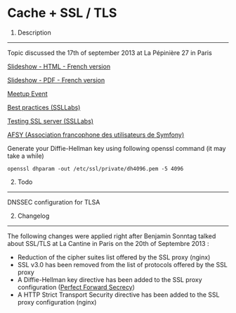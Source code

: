 Cache + SSL / TLS
========================

1) Description
--------------------------------

Topic discussed the 17th of september 2013 at La Pépinière 27 in Paris

[Slideshow - HTML - French version](http://cache-ssl-tls.weaving-the-web.org/show#Cover)

[Slideshow - PDF - French version](https://github.com/thierrymarianne/cache-ssl-tls/blob/master/CACHE_SSL_TLS.pdf)

[Meetup Event](http://www.meetup.com/afsy-sfpot/events/139415812/)

[Best practices (SSLLabs)](https://www.ssllabs.com/projects/best-practices/)

[Testing SSL server (SSLLabs)](https://www.ssllabs.com/ssltest/index.html)

[AFSY (Association francophone des utilisateurs de Symfony)](http://afsy.fr/)

Generate your Diffie-Hellman key using following openssl command (it may take a while)

    openssl dhparam -out /etc/ssl/private/dh4096.pem -5 4096

2) Todo
--------------------------------

DNSSEC configuration for TLSA

2) Changelog
--------------------------------

The following changes were applied right after Benjamin Sonntag talked about SSL/TLS at La Cantine in Paris on the 20th of Septembre 2013 :

* Reduction of the cipher suites list offered by the SSL proxy (nginx)
* SSL v3.0 has been removed from the list of protocols offered by the SSL proxy
* A Diffie-Hellman key directive has been added to the SSL proxy configuration ([Perfect Forward Secrecy](http://news.netcraft.com/archives/2013/06/25/ssl-intercepted-today-decrypted-tomorrow.html))
* A HTTP Strict Transport Security directive has been added to the SSL proxy configuration (nginx)

